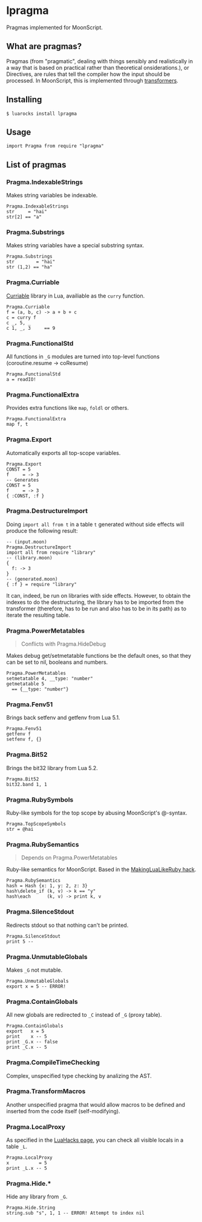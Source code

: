 # lpragma
Pragmas implemented for MoonScript.

## What are pragmas?
Pragmas (from "pragmatic", dealing with things sensibly and realistically in a way that is based on practical rather than theoretical 
onsiderations.), or Directives, are rules that tell the compiler how the input should be processed. In MoonScript, this is implemented
through [transformers](https://github.com/leafo/moonscript/blob/master/docs/command_line.md#syntax-transformer).

## Installing
```
$ luarocks install lpragma
```

## Usage
```moon
import Pragma from require "lpragma"
```

## List of pragmas
### Pragma.IndexableStrings
Makes string variables be indexable.
```moon
Pragma.IndexableStrings
str     = "hai"
str[2] == "a"
```

### Pragma.Substrings
Makes string variables have a special substring syntax.
```moon
Pragma.Substrings
str        = "hai"
str (1,2) == "ha"
```

### Pragma.Curriable
[Curriable](https://github.com/planttheidea/curriable) library in Lua, availiable as the `curry` function.
```moon
Pragma.Curriable
f = (a, b, c) -> a + b + c
c = curry f
c _, 5, _
c 1, _, 3     == 9
```

### Pragma.FunctionalStd
All functions in `_G` modules are turned into top-level functions (coroutine.resume -> coResume)
```moon
Pragma.FunctionalStd
a = readIO!
```

### Pragma.FunctionalExtra
Provides extra functions like `map`, `foldl` or others.
```moon
Pragma.FunctionalExtra
map f, t
```

### Pragma.Export
Automatically exports all top-scope variables.
```moon
Pragma.Export
CONST = 5
f     = -> 3
-- Generates
CONST = 5
f     = -> 3
{ :CONST, :f }
```

### Pragma.DestructureImport
Doing `import all from t` in a table `t` generated without side effects will produce the following result:
```
-- (input.moon)
Pragma.DestructureImport
import all from require "library"
-- (library.moon)
{
  f: -> 3
}
-- (generated.moon)
{ :f } = require "library"
```
It can, indeed, be run on libraries with side effects. However, to obtain the indexes to do the destructuring, the library has to be
imported from the transformer (therefore, has to be run and also has to be in its path) as to iterate the resulting table.

### Pragma.PowerMetatables

> Conflicts with Pragma.HideDebug

Makes debug get/setmetatable functions be the default ones, so that they can be set to nil, booleans and numbers.
```moon
Pragma.PowerMetatables
setmetatable 4, __type: "number"
getmetatable 5
  == {__type: "number"}
```

### Pragma.Fenv51
Brings back setfenv and getfenv from Lua 5.1.
```moon
Pragma.Fenv51
getfenv f
setfenv f, {}
```

### Pragma.Bit52
Brings the bit32 library from Lua 5.2.
```moon
Pragma.Bit52
bit32.band 1, 1
```

### Pragma.RubySymbols
Ruby-like symbols for the top scope by abusing MoonScript's @-syntax.
```moon
Pragma.TopScopeSymbols
str = @hai
```

### Pragma.RubySemantics

> Depends on Pragma.PowerMetatables

Ruby-like semantics for MoonScript. Based in the [MakingLuaLikeRuby hack](http://lua-users.org/wiki/MakingLuaLikeRuby).
```moon
Pragma.RubySemantics
hash = Hash {x: 1, y: 2, z: 3}
hash\delete_if (k, v) -> k == "y"
hash\each      (k, v) -> print k, v
```

### Pragma.SilenceStdout
Redirects stdout so that nothing can't be printed.
```moon
Pragma.SilenceStdout
print 5 --
```

### Pragma.UnmutableGlobals
Makes `_G` not mutable.
```
Pragma.UnmutableGlobals
export x = 5 -- ERROR!
```

### Pragma.ContainGlobals
All new globals are redirected to `_C` instead of `_G` (proxy table).
```moon
Pragma.ContainGlobals
export   x = 5
print    x -- 5
print _G.x -- false
print _C.x -- 5
```

### Pragma.CompileTimeChecking
Complex, unspecified type checking by analizing the AST.

### Pragma.TransformMacros
Another unspecified pragma that would allow macros to be defined and inserted from the code itself (self-modifying).

### Pragma.LocalProxy
As specified in the [LuaHacks page](http://lua-users.org/wiki/LuaHacks), you can check all visible locals in a table `_L`.
```
Pragma.LocalProxy
x           = 5
print _L.x -- 5
```

### Pragma.Hide.\*
Hide any library from `_G`.
```moon
Pragma.Hide.String
string.sub "s", 1, 1 -- ERROR! Attempt to index nil
```
